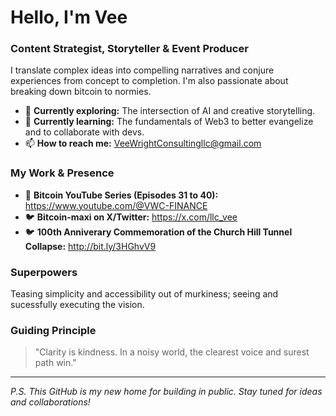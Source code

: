 # Hello, I'm Vee 

### Content Strategist, Storyteller & Event Producer

I translate complex ideas into compelling narratives and conjure experiences from concept to completion. I'm also passionate about breaking down bitcoin to normies.

- 🔭 **Currently exploring:** The intersection of AI and creative storytelling.
- 🌱 **Currently learning:** The fundamentals of Web3 to better evangelize and to collaborate with devs.
- 📫 **How to reach me:** VeeWrightConsultingllc@gmail.com

### My Work & Presence

- 🎥 **Bitcoin YouTube Series (Episodes 31 to 40):** https://www.youtube.com/@VWC-FINANCE
- 🐦 **Bitcoin-maxi on X/Twitter:** https://x.com/llc_vee
- 🐦 **100th Anniverary Commemoration of the Church Hill Tunnel Collapse:** http://bit.ly/3HGhvV9


### Superpowers

Teasing simplicity and accessibility out of murkiness; seeing and sucessfully executing the vision.

### Guiding Principle

> "Clarity is kindness. In a noisy world, the clearest voice and surest path win."

---

*P.S. This GitHub is my new home for building in public. Stay tuned for ideas and collaborations!*
